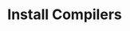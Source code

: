 ---
sidebar_position: 1
title: "Install Compilers"
sidebar_label: "Install Compilers"
description: "Set up compilers in Alpine Linux systems - install GCC, Clang, build essentials, configure compilation tools, and set up development environment."
keywords:
  - "alpine compilers"
  - "gcc installation"
  - "clang"
  - "build essentials"
  - "compilation tools"
tags:
  - alpine
  - compilers
  - gcc
  - clang
  - development-tools
slug: /linux/alpine/software/development-tools/install-compilers
---